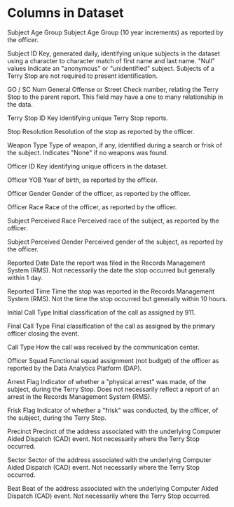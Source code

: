 # Columns in Dataset

Subject Age Group
Subject Age Group (10 year increments) as reported by the officer.

Subject ID
Key, generated daily, identifying unique subjects in the dataset using a character to character match of first name and last name. "Null" values indicate an "anonymous" or "unidentified" subject. Subjects of a Terry Stop are not required to present identification.

GO / SC Num
General Offense or Street Check number, relating the Terry Stop to the parent report. This field may have a one to many relationship in the data.

Terry Stop ID
Key identifying unique Terry Stop reports.

Stop Resolution
Resolution of the stop as reported by the officer.

Weapon Type
Type of weapon, if any, identified during a search or frisk of the subject. Indicates "None" if no weapons was found.

Officer ID
Key identifying unique officers in the dataset.

Officer YOB
Year of birth, as reported by the officer.

Officer Gender
Gender of the officer, as reported by the officer.

Officer Race
Race of the officer, as reported by the officer.

Subject Perceived Race
Perceived race of the subject, as reported by the officer.

Subject Perceived Gender
Perceived gender of the subject, as reported by the officer.

Reported Date
Date the report was filed in the Records Management System (RMS). Not necessarily the date the stop occurred but generally within 1 day.

Reported Time
Time the stop was reported in the Records Management System (RMS). Not the time the stop occurred but generally within 10 hours.

Initial Call Type
Initial classification of the call as assigned by 911.

Final Call Type
Final classification of the call as assigned by the primary officer closing the event.

Call Type
How the call was received by the communication center.

Officer Squad
Functional squad assignment (not budget) of the officer as reported by the Data Analytics Platform (DAP).

Arrest Flag
Indicator of whether a "physical arrest" was made, of the subject, during the Terry Stop. Does not necessarily reflect a report of an arrest in the Records Management System (RMS).

Frisk Flag
Indicator of whether a "frisk" was conducted, by the officer, of the subject, during the Terry Stop.

Precinct
Precinct of the address associated with the underlying Computer Aided Dispatch (CAD) event. Not necessarily where the Terry Stop occurred.

Sector
Sector of the address associated with the underlying Computer Aided Dispatch (CAD) event. Not necessarily where the Terry Stop occurred.

Beat
Beat of the address associated with the underlying Computer Aided Dispatch (CAD) event. Not necessarily where the Terry Stop occurred.
